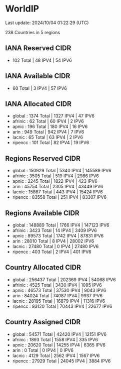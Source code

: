 # WorldIP

Last update: 2024/10/04 01:22:29 (UTC)

238 Countries in 5 regions

## IANA Reserved CIDR

- 102 Total | 48 IPV4 | 54 IPV6

## IANA Available CIDR

- 60 Total | 3 IPV4 | 57 IPV6

## IANA Allocated CIDR

- global : 1374 Total | 1327 IPV4 | 47 IPV6
- afrinic : 62 Total | 60 IPV4 | 2 IPV6
- apnic : 196 Total | 180 IPV4 | 16 IPV6
- arin : 949 Total | 942 IPV4 | 7 IPV6
- lacnic : 65 Total | 63 IPV4 | 2 IPV6
- ripencc : 101 Total | 82 IPV4 | 19 IPV6

## Regions Reserved CIDR

- global : 150929 Total | 5340 IPV4 | 145589 IPV6
- afrinic : 3505 Total | 519 IPV4 | 2986 IPV6
- apnic : 2245 Total | 1822 IPV4 | 423 IPV6
- arin : 45754 Total | 2305 IPV4 | 43449 IPV6
- lacnic : 15867 Total | 443 IPV4 | 15424 IPV6
- ripencc : 83558 Total | 251 IPV4 | 83307 IPV6

## Regions Available CIDR

- global : 148889 Total | 1766 IPV4 | 147123 IPV6
- afrinic : 3423 Total | 14 IPV4 | 3409 IPV6
- apnic : 89573 Total | 1742 IPV4 | 87831 IPV6
- arin : 28010 Total | 8 IPV4 | 28002 IPV6
- lacnic : 27480 Total | 0 IPV4 | 27480 IPV6
- ripencc : 403 Total | 2 IPV4 | 401 IPV6

## Country Allocated CIDR

- global : 256437 Total | 202369 IPV4 | 54068 IPV6
- afrinic : 4525 Total | 3430 IPV4 | 1095 IPV6
- apnic : 46573 Total | 37530 IPV4 | 9043 IPV6
- arin : 84024 Total | 74087 IPV4 | 9937 IPV6
- lacnic : 28195 Total | 16879 IPV4 | 11316 IPV6
- ripencc : 93120 Total | 70443 IPV4 | 22677 IPV6

## Country Assigned CIDR

- global : 54571 Total | 42420 IPV4 | 12151 IPV6
- afrinic : 1893 Total | 1558 IPV4 | 335 IPV6
- apnic : 20620 Total | 14255 IPV4 | 6365 IPV6
- arin : 0 Total | 0 IPV4 | 0 IPV6
- lacnic : 4129 Total | 2562 IPV4 | 1567 IPV6
- ripencc : 27929 Total | 24045 IPV4 | 3884 IPV6
